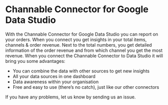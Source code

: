 # Channable Connector for Google Data Studio

With the Channable Connector for Google Data Studio you can report on your orders. When you connect you get insights in your total items, 
channels & order revenue. Next to the total numbers, you get detailed information of the order revenue and from which channel you get the most revenue. 
When you connect the Channable Connector to Data Studio it will bring you some advantages:

- You can combine the data with other sources to get new insights
- All your data sources in one dashboard
- Data awareness within your organisation
- Free and easy to use (there’s no catch), just like our other connectors

If you have any problems, let us know by sending us an issue.
